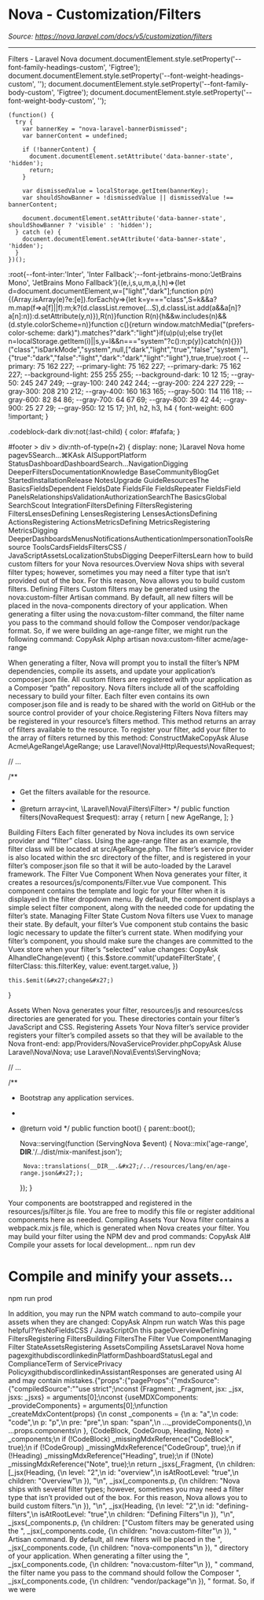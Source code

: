 # Nova - Customization/Filters

*Source: https://nova.laravel.com/docs/v5/customization/filters*

---

Filters - Laravel Nova
              document.documentElement.style.setProperty('--font-family-headings-custom', 'Figtree');
              document.documentElement.style.setProperty('--font-weight-headings-custom', '');
              document.documentElement.style.setProperty('--font-family-body-custom', 'Figtree');
              document.documentElement.style.setProperty('--font-weight-body-custom', '');
            
    (function() {
      try {
        var bannerKey = "nova-laravel-bannerDismissed";
        var bannerContent = undefined;
        
        if (!bannerContent) {
          document.documentElement.setAttribute('data-banner-state', 'hidden');
          return;
        }
        
        var dismissedValue = localStorage.getItem(bannerKey);
        var shouldShowBanner = !dismissedValue || dismissedValue !== bannerContent;
        
        document.documentElement.setAttribute('data-banner-state', shouldShowBanner ? 'visible' : 'hidden');
      } catch (e) {
        document.documentElement.setAttribute('data-banner-state', 'hidden');
      }
    })();
  :root{--font-inter:'Inter', 'Inter Fallback';--font-jetbrains-mono:'JetBrains Mono', 'JetBrains Mono Fallback'}((e,i,s,u,m,a,l,h)=>{let d=document.documentElement,w=["light","dark"];function p(n){(Array.isArray(e)?e:[e]).forEach(y=>{let k=y==="class",S=k&&a?m.map(f=>a[f]||f):m;k?(d.classList.remove(...S),d.classList.add(a&&a[n]?a[n]:n)):d.setAttribute(y,n)}),R(n)}function R(n){h&&w.includes(n)&&(d.style.colorScheme=n)}function c(){return window.matchMedia("(prefers-color-scheme: dark)").matches?"dark":"light"}if(u)p(u);else try{let n=localStorage.getItem(i)||s,y=l&&n==="system"?c():n;p(y)}catch(n){}})("class","isDarkMode","system",null,["dark","light","true","false","system"],{"true":"dark","false":"light","dark":"dark","light":"light"},true,true):root {
    --primary: 75 162 227;
    --primary-light: 75 162 227;
    --primary-dark: 75 162 227;
    --background-light: 255 255 255;
    --background-dark: 10 12 15;
    --gray-50: 245 247 249;
    --gray-100: 240 242 244;
    --gray-200: 224 227 229;
    --gray-300: 208 210 212;
    --gray-400: 160 163 165;
    --gray-500: 114 116 118;
    --gray-600: 82 84 86;
    --gray-700: 64 67 69;
    --gray-800: 39 42 44;
    --gray-900: 25 27 29;
    --gray-950: 12 15 17;
  }h1, h2, h3, h4 {
    font-weight: 600 !important;
}

.codeblock-dark div:not(:last-child) {
    color: #fafafa;
}

#footer > div > div:nth-of-type(n+2) {
    display: none;
}Laravel Nova home pagev5Search...⌘KAsk AISupportPlatform StatusDashboardDashboardSearch...NavigationDigging DeeperFiltersDocumentationKnowledge BaseCommunityBlogGet StartedInstallationRelease NotesUpgrade GuideResourcesThe BasicsFieldsDependent FieldsDate FieldsFile FieldsRepeater FieldsField PanelsRelationshipsValidationAuthorizationSearchThe BasicsGlobal SearchScout IntegrationFiltersDefining FiltersRegistering FiltersLensesDefining LensesRegistering LensesActionsDefining ActionsRegistering ActionsMetricsDefining MetricsRegistering MetricsDigging DeeperDashboardsMenusNotificationsAuthenticationImpersonationToolsResource ToolsCardsFieldsFiltersCSS / JavaScriptAssetsLocalizationStubsDigging DeeperFiltersLearn how to build custom filters for your Nova resources.​Overview
Nova ships with several filter types; however, sometimes you may need a filter type that isn’t provided out of the box. For this reason, Nova allows you to build custom filters.
​Defining Filters
Custom filters may be generated using the nova:custom-filter Artisan command. By default, all new filters will be placed in the nova-components directory of your application. When generating a filter using the nova:custom-filter command, the filter name you pass to the command should follow the Composer vendor/package format. So, if we were building an age-range filter, we might run the following command:
CopyAsk AIphp artisan nova:custom-filter acme/age-range

When generating a filter, Nova will prompt you to install the filter’s NPM dependencies, compile its assets, and update your application’s composer.json file. All custom filters are registered with your application as a Composer “path” repository.
Nova filters include all of the scaffolding necessary to build your filter. Each filter even contains its own composer.json file and is ready to be shared with the world on GitHub or the source control provider of your choice.
​Registering Filters
Nova filters may be registered in your resource’s filters method. This method returns an array of filters available to the resource. To register your filter, add your filter to the array of filters returned by this method:
ConstructMakeCopyAsk AIuse Acme\AgeRange\AgeRange;
use Laravel\Nova\Http\Requests\NovaRequest;

// ...

/**
 * Get the filters available for the resource.
 *
 * @return array&lt;int, \Laravel\Nova\Filters\Filter&gt;
 */
public function filters(NovaRequest $request): array
{
    return [
        new AgeRange,
    ];
}

​Building Filters
Each filter generated by Nova includes its own service provider and “filter” class. Using the age-range filter as an example, the filter class will be located at src/AgeRange.php.
The filter’s service provider is also located within the src directory of the filter, and is registered in your filter’s composer.json file so that it will be auto-loaded by the Laravel framework.
​The Filter Vue Component
When Nova generates your filter, it creates a resources/js/components/Filter.vue Vue component. This component contains the template and logic for your filter when it is displayed in the filter dropdown menu. By default, the component displays a simple select filter component, along with the needed code for updating the filter’s state.
​Managing Filter State
Custom Nova filters use Vuex to manage their state. By default, your filter’s Vue component stub contains the basic logic necessary to update the filter’s current state. When modifying your filter’s component, you should make sure the changes are committed to the Vuex store when your filter’s “selected” value changes:
CopyAsk AIhandleChange(event) {
    this.$store.commit(&#x27;updateFilterState&#x27;, {
        filterClass: this.filterKey,
        value: event.target.value,
    })

    this.$emit(&#x27;change&#x27;)
}

​Assets
When Nova generates your filter, resources/js and resources/css directories are generated for you. These directories contain your filter’s JavaScript and CSS.
​Registering Assets
Your Nova filter’s service provider registers your filter’s compiled assets so that they will be available to the Nova front-end:
app/Providers/NovaServiceProvider.phpCopyAsk AIuse Laravel\Nova\Nova;
use Laravel\Nova\Events\ServingNova;

// ...

/**
 * Bootstrap any application services.
 *
 * @return void
 */
public function boot()
{
    parent::boot();

    Nova::serving(function (ServingNova $event) {
        Nova::mix(&#x27;age-range&#x27;, __DIR__.&#x27;/../dist/mix-manifest.json&#x27;);

        Nova::translations(__DIR__.&#x27;/../resources/lang/en/age-range.json&#x27;);
    });
}

Your components are bootstrapped and registered in the resources/js/filter.js file. You are free to modify this file or register additional components here as needed.
​Compiling Assets
Your Nova filter contains a webpack.mix.js file, which is generated when Nova creates your filter. You may build your filter using the NPM dev and prod commands:
CopyAsk AI# Compile your assets for local development...
npm run dev

# Compile and minify your assets...
npm run prod

In addition, you may run the NPM watch command to auto-compile your assets when they are changed:
CopyAsk AInpm run watch
Was this page helpful?YesNoFieldsCSS / JavaScriptOn this pageOverviewDefining FiltersRegistering FiltersBuilding FiltersThe Filter Vue ComponentManaging Filter StateAssetsRegistering AssetsCompiling AssetsLaravel Nova home pagexgithubdiscordlinkedinPlatformDashboardStatusLegal and ComplianceTerm of ServicePrivacy PolicyxgithubdiscordlinkedinAssistantResponses are generated using AI and may contain mistakes.{"props":{"pageProps":{"mdxSource":{"compiledSource":"\"use strict\";\nconst {Fragment: _Fragment, jsx: _jsx, jsxs: _jsxs} = arguments[0];\nconst {useMDXComponents: _provideComponents} = arguments[0];\nfunction _createMdxContent(props) {\n  const _components = {\n    a: \"a\",\n    code: \"code\",\n    p: \"p\",\n    pre: \"pre\",\n    span: \"span\",\n    ..._provideComponents(),\n    ...props.components\n  }, {CodeBlock, CodeGroup, Heading, Note} = _components;\n  if (!CodeBlock) _missingMdxReference(\"CodeBlock\", true);\n  if (!CodeGroup) _missingMdxReference(\"CodeGroup\", true);\n  if (!Heading) _missingMdxReference(\"Heading\", true);\n  if (!Note) _missingMdxReference(\"Note\", true);\n  return _jsxs(_Fragment, {\n    children: [_jsx(Heading, {\n      level: \"2\",\n      id: \"overview\",\n      isAtRootLevel: \"true\",\n      children: \"Overview\"\n    }), \"\\n\", _jsx(_components.p, {\n      children: \"Nova ships with several filter types; however, sometimes you may need a filter type that isn’t provided out of the box. For this reason, Nova allows you to build custom filters.\"\n    }), \"\\n\", _jsx(Heading, {\n      level: \"2\",\n      id: \"defining-filters\",\n      isAtRootLevel: \"true\",\n      children: \"Defining Filters\"\n    }), \"\\n\", _jsxs(_components.p, {\n      children: [\"Custom filters may be generated using the \", _jsx(_components.code, {\n        children: \"nova:custom-filter\"\n      }), \" Artisan command. By default, all new filters will be placed in the \", _jsx(_components.code, {\n        children: \"nova-components\"\n      }), \" directory of your application. When generating a filter using the \", _jsx(_components.code, {\n        children: \"nova:custom-filter\"\n      }), \" command, the filter name you pass to the command should follow the Composer \", _jsx(_components.code, {\n        children: \"vendor/package\"\n      }), \" format. So, if we were 